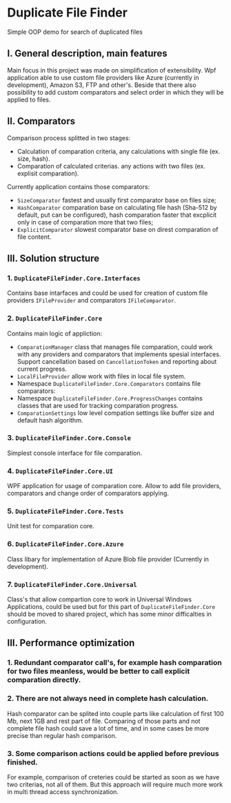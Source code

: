 # Duplicate File Finder

Simple OOP demo for search of duplicated files


## I. General description, main features

Main focus in this project was made on simplification of extensibility. Wpf application able to use custom file providers like Azure (currently in development), Amazon S3, FTP and other's.
Beside that there also possibility to add custom comparators and select order in which they will be applied to files.


## II. Comparators

Comparison process splitted in two stages:
* Calculation of comparation criteria, any calculations with single file (ex. size, hash).
* Comparation of calculated criterias. any actions with two files (ex. explisit comparation).

Currently application contains those comparators:
* `SizeComparator` fastest and usually first comparator base on files size;
* `HashComparator` comparation base on calculating file hash (Sha-512 by default, put can be configured), hash comparation faster that excplicit only in case of comparation more that two files;
* `ExplicitComparator` slowest comparator base on direst comparation of file content.


## III. Solution structure

### 1. `DuplicateFileFinder.Core.Interfaces`
Contains base intarfaces and could be used for creation of custom file providers `IFileProvider` and comparators `IFileComparator`.

### 2. `DuplicateFileFinder.Core`
Contains main logic of appliction:
* `ComparationManager` class that manages file comparation, could work with any providers and comparators that implements spesial interfaces. 
Support cancellation based on `CancellationToken` and reporting about current progress.
* `LocalFileProvider` allow work with files in local file system.
* Namespace `DuplicateFileFinder.Core.Comparators` contains file comparators:
* Namespace `DuplicateFileFinder.Core.ProgressChanges` contains classes that are used for tracking comparation progress.
* `ComparationSettings` low level compation settings like buffer size and default hash algorithm.

### 3. `DuplicateFileFinder.Core.Console`
Simplest console interface for file comparation.

### 4. `DuplicateFileFinder.Core.UI`
WPF application for usage of comparation core. Allow to add file providers, comparators and change order of comparators applying.

### 5. `DuplicateFileFinder.Core.Tests`
Unit test for comparation core.

### 6. `DuplicateFileFinder.Core.Azure`
Class libary for implementation of Azure Blob file provider (Currently in development).

### 7. `DuplicateFileFinder.Core.Universal`
Class's that allow compartion core to work in Universal Windows Applications, 
could be used but for this part of `DuplicateFileFinder.Core` should be moved to shared project, which has some minor difficalties in configuration.


## III. Performance optimization

### 1. Redundant comparator call's, for example hash comparation for two files meanless, would be better to call explicit comparation directly.

### 2. There are not always need in complete hash calculation. 
Hash comparator can be splited into couple parts like calculation of first 100 Mb, next 1GB and rest part of file. 
Comparing of those parts and not complete file hash could save a lot of time, and in some cases be more precise than regular hash comparison.

### 3. Some comparison actions could be applied before previous finished. 
For example, comparison of creteries could be started as soon as we have two criterias, not all of them. But this approach will require much more work in multi thread access synchronization.